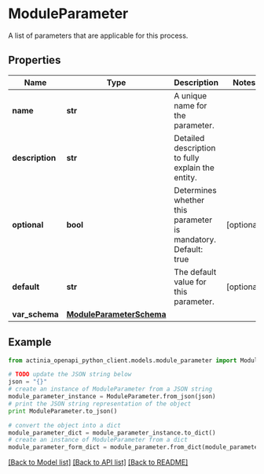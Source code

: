 # ModuleParameter

A list of parameters that are applicable for this process.

## Properties
Name | Type | Description | Notes
------------ | ------------- | ------------- | -------------
**name** | **str** | A unique name for the parameter.  | 
**description** | **str** | Detailed description to fully explain the entity. | 
**optional** | **bool** | Determines whether this parameter is mandatory.  Default: true | [optional] 
**default** | **str** | The default value for this parameter. | [optional] 
**var_schema** | [**ModuleParameterSchema**](ModuleParameterSchema.md) |  | 

## Example

```python
from actinia_openapi_python_client.models.module_parameter import ModuleParameter

# TODO update the JSON string below
json = "{}"
# create an instance of ModuleParameter from a JSON string
module_parameter_instance = ModuleParameter.from_json(json)
# print the JSON string representation of the object
print ModuleParameter.to_json()

# convert the object into a dict
module_parameter_dict = module_parameter_instance.to_dict()
# create an instance of ModuleParameter from a dict
module_parameter_form_dict = module_parameter.from_dict(module_parameter_dict)
```
[[Back to Model list]](../README.md#documentation-for-models) [[Back to API list]](../README.md#documentation-for-api-endpoints) [[Back to README]](../README.md)



